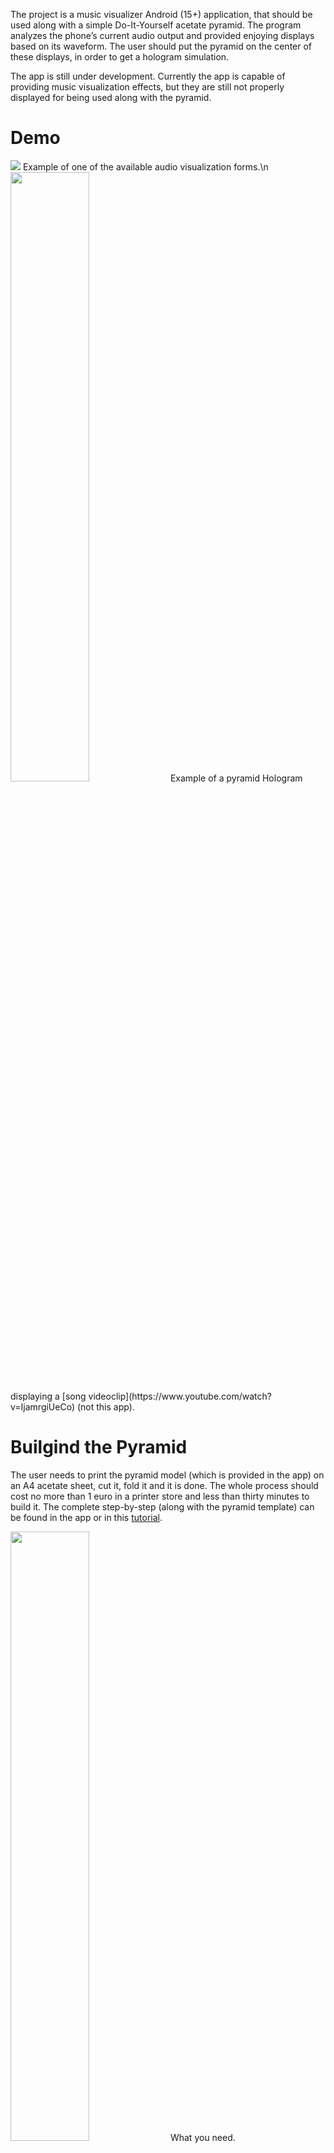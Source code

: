 The project is a music visualizer Android (15+) application, that should be used
along with a simple Do-It-Yourself acetate pyramid. The program analyzes
the phone’s current audio output and provided enjoying displays based on its waveform.
The user should put the pyramid on the center of these displays, in order to get a
hologram simulation.

The app is still under development. Currently the app is capable of providing music visualization effects, but they are still not properly displayed for being used along with the pyramid. 

# Demo

<img src="http://res.cloudinary.com/dvkxfgprc/image/upload/c_scale,w_440/v1511430406/giphy_8_ww3jdz.gif">
Example of one of the available audio visualization forms.\n

<img src="https://www.instructables.com/files/deriv/FCA/4OIV/IFMRLF26/FCA4OIVIFMRLF26.ANIMATED.LARGE.gif" width="50%" height="50%">
Example of a pyramid Hologram displaying a [song videoclip](https://www.youtube.com/watch?v=IjamrgiUeCo) (not this app).

# Builgind the Pyramid
The user needs to print the pyramid model (which is provided in the app) on an A4
acetate sheet, cut it, fold it and it is done. The whole process should cost no more than 1
euro in a printer store and less than thirty minutes to build it.
The complete step-by-step (along with the pyramid template) can be found in the app or in this [tutorial](http://www.instructables.com/id/No-CD-case-no-tape-3D-hologram-pyramid-the-quickes/).

<img src="https://cdn.instructables.com/FLA/PI8H/IFSHAZ74/FLAPI8HIFSHAZ74.LARGE.jpg" width="50%" height="50%">
What you need.

License
=======
Copyright 2018 Pedro Barcha

This program is a variaton of Gautam Chibde's Android Audio Visualizer, available at:
https://github.com/GautamChibde/android-audio-visualizer

Licensed under the Apache License, Version 2.0 (the "License");
you may not use this file except in compliance with the License.
You may obtain a copy of the License at

    http://www.apache.org/licenses/LICENSE-2.0

Unless required by applicable law or agreed to in writing, software
distributed under the License is distributed on an "AS IS" BASIS,
WITHOUT WARRANTIES OR CONDITIONS OF ANY KIND, either express or implied.
See the License for the specific language governing permissions and
limitations under the License.
